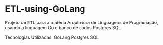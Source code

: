 # ETL-using-GoLang
Projeto de ETL para a matéria Arquitetura de Linguagens de Programação, usando a linguagem Go e banco de dados Postgres SQL.

Tecnologias Utilizadas:
GoLang
Postgres SQL
